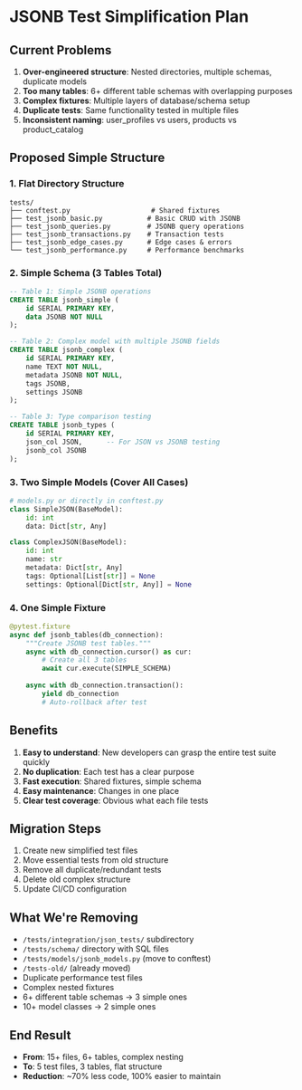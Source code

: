 # JSONB Test Simplification Plan

## Current Problems
1. **Over-engineered structure**: Nested directories, multiple schemas, duplicate models
2. **Too many tables**: 6+ different table schemas with overlapping purposes
3. **Complex fixtures**: Multiple layers of database/schema setup
4. **Duplicate tests**: Same functionality tested in multiple files
5. **Inconsistent naming**: user_profiles vs users, products vs product_catalog

## Proposed Simple Structure

### 1. Flat Directory Structure
```
tests/
├── conftest.py                    # Shared fixtures
├── test_jsonb_basic.py           # Basic CRUD with JSONB
├── test_jsonb_queries.py         # JSONB query operations  
├── test_jsonb_transactions.py    # Transaction tests
├── test_jsonb_edge_cases.py      # Edge cases & errors
└── test_jsonb_performance.py     # Performance benchmarks
```

### 2. Simple Schema (3 Tables Total)
```sql
-- Table 1: Simple JSONB operations
CREATE TABLE jsonb_simple (
    id SERIAL PRIMARY KEY,
    data JSONB NOT NULL
);

-- Table 2: Complex model with multiple JSONB fields
CREATE TABLE jsonb_complex (
    id SERIAL PRIMARY KEY,
    name TEXT NOT NULL,
    metadata JSONB NOT NULL,
    tags JSONB,
    settings JSONB
);

-- Table 3: Type comparison testing
CREATE TABLE jsonb_types (
    id SERIAL PRIMARY KEY,
    json_col JSON,      -- For JSON vs JSONB testing
    jsonb_col JSONB
);
```

### 3. Two Simple Models (Cover All Cases)
```python
# models.py or directly in conftest.py
class SimpleJSON(BaseModel):
    id: int
    data: Dict[str, Any]

class ComplexJSON(BaseModel):
    id: int
    name: str
    metadata: Dict[str, Any]
    tags: Optional[List[str]] = None
    settings: Optional[Dict[str, Any]] = None
```

### 4. One Simple Fixture
```python
@pytest.fixture
async def jsonb_tables(db_connection):
    """Create JSONB test tables."""
    async with db_connection.cursor() as cur:
        # Create all 3 tables
        await cur.execute(SIMPLE_SCHEMA)
    
    async with db_connection.transaction():
        yield db_connection
        # Auto-rollback after test
```

## Benefits
1. **Easy to understand**: New developers can grasp the entire test suite quickly
2. **No duplication**: Each test has a clear purpose
3. **Fast execution**: Shared fixtures, simple schema
4. **Easy maintenance**: Changes in one place
5. **Clear test coverage**: Obvious what each file tests

## Migration Steps
1. Create new simplified test files
2. Move essential tests from old structure
3. Remove all duplicate/redundant tests
4. Delete old complex structure
5. Update CI/CD configuration

## What We're Removing
- `/tests/integration/json_tests/` subdirectory
- `/tests/schema/` directory with SQL files
- `/tests/models/jsonb_models.py` (move to conftest)
- `/tests-old/` (already moved)
- Duplicate performance test files
- Complex nested fixtures
- 6+ different table schemas → 3 simple ones
- 10+ model classes → 2 simple ones

## End Result
- **From**: 15+ files, 6+ tables, complex nesting
- **To**: 5 test files, 3 tables, flat structure
- **Reduction**: ~70% less code, 100% easier to maintain